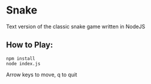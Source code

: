 # Snake

Text version of the classic snake game written in NodeJS

## How to Play:

```
npm install
node index.js
```

Arrow keys to move, q to quit
